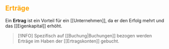 ## <font color = "orange">Erträge</font>

Ein **Ertrag** ist ein Vorteil für ein [[Unternehmen]], da er den Erfolg mehrt und das [[Eigenkapital]] erhöht.

>[!INFO]
>Spezifisch auf [[Buchung|Buchungen]] bezogen werden Erträge im Haben der [[Ertragskonten]] gebucht.

